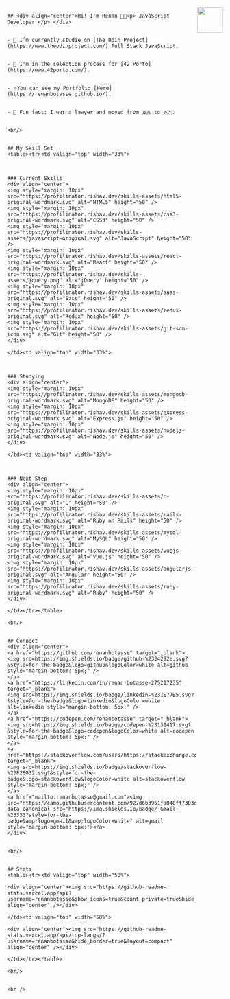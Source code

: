 <div align="right">
    <img src="https://images-wixmp-ed30a86b8c4ca887773594c2.wixmp.com/f/db5fbba0-99f0-41d8-8346-afb98dc76f0f/d76yhqa-e1c7a5ca-3bf0-46cf-85fc-3bd0e0040a4d.png?token=eyJ0eXAiOiJKV1QiLCJhbGciOiJIUzI1NiJ9.eyJzdWIiOiJ1cm46YXBwOjdlMGQxODg5ODIyNjQzNzNhNWYwZDQxNWVhMGQyNmUwIiwiaXNzIjoidXJuOmFwcDo3ZTBkMTg4OTgyMjY0MzczYTVmMGQ0MTVlYTBkMjZlMCIsIm9iaiI6W1t7InBhdGgiOiJcL2ZcL2RiNWZiYmEwLTk5ZjAtNDFkOC04MzQ2LWFmYjk4ZGM3NmYwZlwvZDc2eWhxYS1lMWM3YTVjYS0zYmYwLTQ2Y2YtODVmYy0zYmQwZTAwNDBhNGQucG5nIn1dXSwiYXVkIjpbInVybjpzZXJ2aWNlOmZpbGUuZG93bmxvYWQiXX0.6E14tHPSp01X9KFxjZLlt6-d96nCImHCRB3grrv9Aac" align="right" height="60" width="60" />
    </div>  
      
    
    ## <div align="center">Hi! I'm Renan 👋🏻<p> JavaScript Developer </p> </div>  
      
    
    - 📑 I’m currently studie on [The Odin Project](https://www.theodinproject.com/) Full Stack JavaScript.  
      
    
    - 🌊 I'm in the selection process for [42 Porto](https://www.42porto.com/).  
      
    
    - 🔥You can see my Portfolio [Here](https://renanbotasse.github.io/).  
      
    
    - 🎃 Fun fact: I was a lawyer and moved from 🇧🇷 to 🇵🇹.   
      
    
    <br/>  
    
    
    ## My Skill Set  
    <table><tr><td valign="top" width="33%">
    
    
    
    ### Current Skills  
    <div align="center">  
    <img style="margin: 10px" src="https://profilinator.rishav.dev/skills-assets/html5-original-wordmark.svg" alt="HTML5" height="50" />  
    <img style="margin: 10px" src="https://profilinator.rishav.dev/skills-assets/css3-original-wordmark.svg" alt="CSS3" height="50" />  
    <img style="margin: 10px" src="https://profilinator.rishav.dev/skills-assets/javascript-original.svg" alt="JavaScript" height="50" />  
    <img style="margin: 10px" src="https://profilinator.rishav.dev/skills-assets/react-original-wordmark.svg" alt="React" height="50" />  
    <img style="margin: 10px" src="https://profilinator.rishav.dev/skills-assets/jquery.png" alt="jQuery" height="50" />  
    <img style="margin: 10px" src="https://profilinator.rishav.dev/skills-assets/sass-original.svg" alt="Sass" height="50" />  
    <img style="margin: 10px" src="https://profilinator.rishav.dev/skills-assets/redux-original.svg" alt="Redux" height="50" />  
    <img style="margin: 10px" src="https://profilinator.rishav.dev/skills-assets/git-scm-icon.svg" alt="Git" height="50" />  
    </div>
    
    </td><td valign="top" width="33%">
    
    
    
    ### Studying  
    <div align="center">  
    <img style="margin: 10px" src="https://profilinator.rishav.dev/skills-assets/mongodb-original-wordmark.svg" alt="MongoDB" height="50" />  
    <img style="margin: 10px" src="https://profilinator.rishav.dev/skills-assets/express-original-wordmark.svg" alt="Express.js" height="50" />  
    <img style="margin: 10px" src="https://profilinator.rishav.dev/skills-assets/nodejs-original-wordmark.svg" alt="Node.js" height="50" />  
    </div>
    
    </td><td valign="top" width="33%">
    
    
    
    ### Next Step  
    <div align="center">  
    <img style="margin: 10px" src="https://profilinator.rishav.dev/skills-assets/c-original.svg" alt="C" height="50" />  
    <img style="margin: 10px" src="https://profilinator.rishav.dev/skills-assets/rails-original-wordmark.svg" alt="Ruby on Rails" height="50" />  
    <img style="margin: 10px" src="https://profilinator.rishav.dev/skills-assets/mysql-original-wordmark.svg" alt="MySQL" height="50" />  
    <img style="margin: 10px" src="https://profilinator.rishav.dev/skills-assets/vuejs-original-wordmark.svg" alt="Vue.js" height="50" />  
    <img style="margin: 10px" src="https://profilinator.rishav.dev/skills-assets/angularjs-original.svg" alt="Angular" height="50" />  
    <img style="margin: 10px" src="https://profilinator.rishav.dev/skills-assets/ruby-original-wordmark.svg" alt="Ruby" height="50" />  
    </div>
    
    </td></tr></table>  
    
    <br/>  
    
    
    ## Connect  
    <div align="center">
    <a href="https://github.com/renanbotasse" target="_blank">
    <img src=https://img.shields.io/badge/github-%2324292e.svg?&style=for-the-badge&logo=github&logoColor=white alt=github style="margin-bottom: 5px;" />
    </a>
    <a href="https://linkedin.com/in/renan-botasse-275217235" target="_blank">
    <img src=https://img.shields.io/badge/linkedin-%231E77B5.svg?&style=for-the-badge&logo=linkedin&logoColor=white alt=linkedin style="margin-bottom: 5px;" />
    </a>
    <a href="https://codepen.com/renanbotasse" target="_blank">
    <img src=https://img.shields.io/badge/codepen-%23131417.svg?&style=for-the-badge&logo=codepen&logoColor=white alt=codepen style="margin-bottom: 5px;" />
    </a>
    <a href="https://stackoverflow.com/users/https://stackexchange.com/users/25730372/renanbotasse" target="_blank">
    <img src=https://img.shields.io/badge/stackoverflow-%23F28032.svg?&style=for-the-badge&logo=stackoverflow&logoColor=white alt=stackoverflow style="margin-bottom: 5px;" />
    </a>  
    <a href="mailto:renanbotasse@gmail.com"><img src="https://camo.githubusercontent.com/927d6b3961fa048ff7303daf291cb5869dfa25018997cf8c1373c2f6a85b1458/68747470733a2f2f696d672e736869656c64732e696f2f62616467652f2d476d61696c2d2532333333333f7374796c653d666f722d7468652d6261646765266c6f676f3d676d61696c266c6f676f436f6c6f723d7768697465" data-canonical-src="https://img.shields.io/badge/-Gmail-%23333?style=for-the-badge&amp;logo=gmail&amp;logoColor=white" alt=gmail style="margin-bottom: 5px;"></a>
    </div>  
      
    
    <br/>  
    
    
    ## Stats  
    <table><tr><td valign="top" width="50%">
    
    <div align="center"><img src="https://github-readme-stats.vercel.app/api?username=renanbotasse&show_icons=true&count_private=true&hide_border=true" align="center" /></div>
    
    </td><td valign="top" width="50%">
    
    <div align="center"><img src="https://github-readme-stats.vercel.app/api/top-langs/?username=renanbotasse&hide_border=true&layout=compact" align="center" /></div>
    
    </td></tr></table>  
    
    <br/>  
    
    
    <br />
